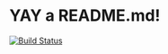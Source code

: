 # YAY a README.md!

[![Build Status](https://travis-ci.org/vkraucunas/first-mean-app.svg?branch=master)](https://travis-ci.org/vkraucunas/first-mean-app)
